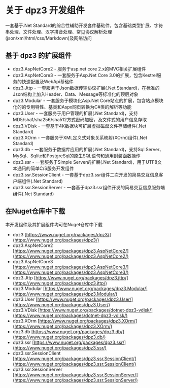 # 关于 dpz3 开发组件

一套基于.Net Standard的综合性辅助开发套件基础件，包含基础类型扩展、字符串处理、文件处理、汉字拼音处理、常见协议解析处理(json/xml/html/css/Markdown)及网络访问

## 基于 dpz3 的扩展组件

+ dpz3.AspNetCore2 - 服务于asp.net core 2.x的MVC相关扩展组件
+ dpz3.AspNetCore3 - 一套服务于Asp.Net Core 3.0的扩展，包含Kestrel服务的快速配置及WebApi基础件
+ dpz3.Jttp - 一套服务于Json数据传输协议扩展(.Net Standard)，在标准的Json结构上加入Header、Data、Message等标准化的顶层对象
+ dpz3.Modular - 一套服务于模块化Asp.Net Core站点的扩展，包含站点模块化的的专用特性、基类和Aspx网页转换为C#类的解析等功能
+ dpz3.User - 一套服务于用户管理的扩展(.Net Standard)，支持MD5/sha1/sha256/sha512方式密码加密，及文件式的用户信息存取
+ dpz3.VDisk - 一套基于4K数据块可扩展虚拟磁盘文件存储组件(.Net Standard)
+ dpz3.XOrm - 一套服务于XML定义式对象关系映射(XOrm)组件(.Net Standard)
+ dpz3.db - 一套服务于数据库应用的扩展(.Net Standard)，支持Sql Server、MySql、Sqlite和PostgreSql的原生SQL语句和通用封装函数操作
+ dpz3.ssr - 一套服务于Simple Server的扩展(.Net Standard)，用于UTF8文本通讯的简单C/S服务开发组件
+ dpz3.ssr.SessionClient - 一套基于dpz3.ssr组件二次开发的简易交互信息客户端组件(.Net Standard)
+ dpz3.ssr.SessionServer - 一套基于dpz3.ssr组件开发的简易交互信息服务端组件(.Net Standard)

## 在Nuget仓库中下载

本开发组件及其扩展组件均可在Nuget仓库中下载

+ dpz3 [https://www.nuget.org/packages/dpz3/](https://www.nuget.org/packages/dpz3/)
+ dpz3.AspNetCore2 [https://www.nuget.org/packages/dpz3.AspNetCore2/](https://www.nuget.org/packages/dpz3.AspNetCore2/)
+ dpz3.AspNetCore3 [https://www.nuget.org/packages/dpz3.AspNetCore3/](https://www.nuget.org/packages/dpz3.AspNetCore3/)
+ dpz3.Jttp [https://www.nuget.org/packages/dpz3.jttp/](https://www.nuget.org/packages/dpz3.jttp/)
+ dpz3.Modular [https://www.nuget.org/packages/dpz3.Modular/](https://www.nuget.org/packages/dpz3.Modular/)
+ dpz3.User [https://www.nuget.org/packages/dpz3.User/](https://www.nuget.org/packages/dpz3.User/)
+ dpz3.VDisk [https://www.nuget.org/packages/dotnet-dpz3-vdisk/](https://www.nuget.org/packages/dotnet-dpz3-vdisk/)
+ dpz3.XOrm [https://www.nuget.org/packages/dpz3.XOrm/](https://www.nuget.org/packages/dpz3.XOrm/)
+ dpz3.db [https://www.nuget.org/packages/dpz3.db/](https://www.nuget.org/packages/dpz3.db/)
+ dpz3.ssr [https://www.nuget.org/packages/dpz3.ssr/](https://www.nuget.org/packages/dpz3.ssr/)
+ dpz3.ssr.SessionClient [https://www.nuget.org/packages/dpz3.ssr.SessionClient/](https://www.nuget.org/packages/dpz3.ssr.SessionClient/)
+ dpz3.ssr.SessionServer [https://www.nuget.org/packages/dpz3.ssr.SessionServer/](https://www.nuget.org/packages/dpz3.ssr.SessionServer/)